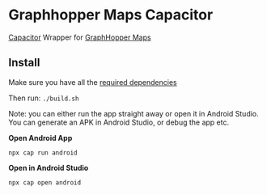 # Graphhopper Maps Capacitor
[Capacitor](https://capacitorjs.com/) Wrapper for [GraphHopper Maps](https://github.com/graphhopper/graphhopper-maps)

## Install

Make sure you have all the [required dependencies](https://capacitorjs.com/docs/v2/getting-started/dependencies)

Then run: `./build.sh`

Note: you can either run the app straight away or open it in Android Studio. You can generate an APK in Android Studio,
or debug the app etc.

**Open Android App**

`npx cap run android`

**Open in Android Studio**

`npx cap open android`